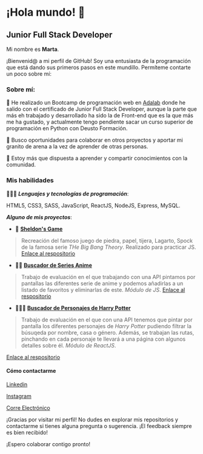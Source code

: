 
# ¡Hola mundo! 👋


## Junior Full Stack Developer

Mi nombre es **Marta**.

¡Bienvenid@ a mi perfil de GitHub! Soy una entusiasta de la programación que está dando sus primeros pasos en este mundillo. Permíteme contarte un poco sobre mí:

### Sobre mí:

🌱 He realizado un Bootcamp de programación web en [Adalab]() donde he salido con el certificado de Junior Full Stack Developer, aunque la parte que más eh trabajado y desarrollado ha sido la de Front-end que es la que más me ha gustado, y actualmente tengo pendiente sacar un curso superior de programación en Python con Deusto Formación.

💼 Busco oportunidades para colaborar en otros proyectos y aportar mi granito de arena a la vez de aprender de otras personas. 

💬 Estoy más que dispuesta a aprender y compartir conocimientos con la comunidad.


### Mis habilidades

👩🏻‍💻 **_Lenguajes y tecnologías  de programación_**: 

 HTML5, CSS3, SASS, JavaScript, ReactJS, NodeJS, Express, MySQL.

**_Alguno de mis proyectos_**:
- 🖖 [**Sheldon's Game**](https://mbueno992.github.io/sheldon-s-Game/)

> Recreación del famoso juego de piedra, papel, tijera, Lagarto, Spock de la famosa serie _THe Big Bang Theory_. Realizado para practicar JS.
[Enlace al respositorio](https://github.com/MBueno992/sheldon-s-Game)

* 🐱‍👤 [**Buscador de Series Anime**](https://beta.adalab.es/modulo-2-evaluacion-final-MBueno992/)
> Trabajo de evaluación en el que trabajando con una API pintamos por pantallas las diferentes serie de anime y podemos añadirlas a un listado de favoritos y eliminarlas de este. _Módulo de JS_.
[Enlace al respositorio](https://github.com/Adalab/modulo-2-evaluacion-final-MBueno992)

+ 🧙🏻‍♂️ [**Buscador de Personajes de Harry Potter**](https://beta.adalab.es/modulo-3-evaluacion-final-MBueno992/)
> Trabajo de evaluación en el que con una API tenemos que pintar por pantalla los diferentes personajes de _Harry Potter_ pudiendo filtrar la búsuqeda por nombre, casa o género. Además, se trabajan las rutas, pinchando en cada personaje te llevará a una página con algunos detalles sobre él. _Módulo de ReactJS_.

[Enlace al respositorio](https://github.com/Adalab/modulo-3-evaluacion-final-MBueno992)


#### Cómo contactarme

[Linkedin](https://www.linkedin.com/in/mbueno992/)

[Instagram](https://www.instagram.com/tita_992/)

[Corre Electrónico](mailto:mbueno_92@hotmail.com)


¡Gracias por visitar mi perfil! No dudes en explorar mis repositorios y contactarme si tienes alguna pregunta o sugerencia. 
¡El feedback siempre es bien recibido!

¡Espero colaborar contigo pronto!
